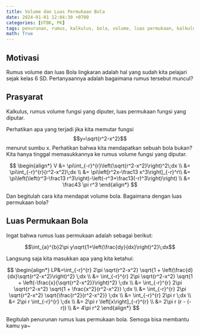 ```yaml
---
title: Volume dan Luas Permukaan Bola
date: 2024-01-01 12:04:30 +0700
categories: [UTBK, PK]
tags: penurunan, rumus, kalkulus, bola, volume, luas permukaan, kalkulus 1
math: True
---
```


## Motivasi

Rumus volume dan luas Bola lingkaran adalah hal yang sudah kita pelajari sejak kelas 6 SD. Pertanyaannya adalah bagaimana rumus tersebut muncul?

## Prasyarat

Kalkulus, rumus volume fungsi yang diputer, luas permukaan fungsi yang diputar.

Perhatikan apa yang terjadi jika kita memutar fungsi $$y=\sqrt{r^2-x^2}$$ menurut sumbu x. Perhatikan bahwa kita mendapatkan sebuah bola bukan? Kita hanya tinggal memasukkannya ke rumus volume fungsi yang diputar.

$$
\begin{align*}
V &= \pi\int_{-r}^{r}\left(\sqrt{r^2-x^2}\right)^2\;dx \\
&= \pi\int_{-r}^{r}{r^2-x^2}\;dx \\
&= \pi\left[r^2x-\frac13 x^3\right]_{-r}^r\\
&= \pi\left(\left(r^3-\frac13 r^3\right)-\left(-r^3+\frac13(-r)^3\right)\right) \\
&= \frac43 \pi r^3
\end{align*}
$$

Dan begitulah cara kita mendapat volume bola. Bagaimana dengan luas permukaan bola?

## Luas Permukaan Bola

Ingat bahwa rumus luas permukaan adalah sebagai berikut:

$$\int_{a}^{b}2\pi y\sqrt{1+\left(\frac{dy}{dx}\right)^2}\;dx$$

Langsung saja kita masukkan apa yang kita ketahui:

$$
\begin{align*}
LP&=\int_{-r}^{r} 2\pi \sqrt{r^2-x^2} \sqrt{1 + \left(\frac{d}{dx}\sqrt{r^2-x^2}\right)^2} \;dx \\
&= \int_{-r}^{r} 2\pi \sqrt{r^2-x^2} \sqrt{1 + \left(-\frac{x}{\sqrt{r^2-x^2}}\right)^2} \;dx \\
&= \int_{-r}^{r} 2\pi \sqrt{r^2-x^2} \sqrt{1 + \frac{x^2}{r^2-x^2}} \;dx \\
&= \int_{-r}^{r} 2\pi \sqrt{r^2-x^2} \sqrt{\frac{r^2}{r^2-x^2}} \;dx \\
&= \int_{-r}^{r} 2\pi r \;dx \\
&= 2\pi r \int_{-r}^{r} \;dx \\
&= 2\pi r \left[x\right]_{-r}^{r} \\
&= 2\pi r (r - (-r)) \\
&= 4\pi r^2
\end{align*}
$$

Begitulah penurunan rumus luas permukaan bola. Semoga bisa membantu kamu ya~